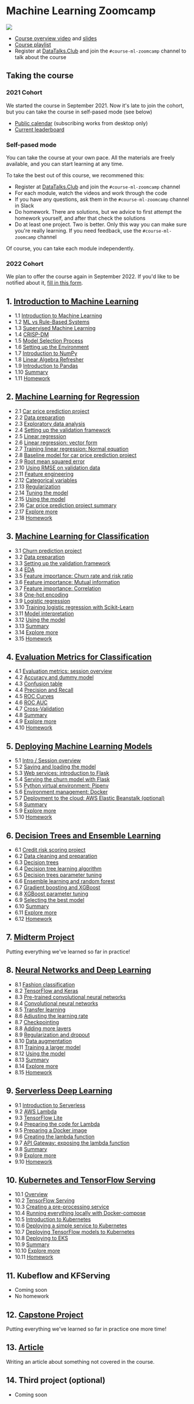 # Machine Learning Zoomcamp

<a href="https://www.youtube.com/playlist?list=PL3MmuxUbc_hIhxl5Ji8t4O6lPAOpHaCLR"><img src="../images/zoomcamp.jpg" /></a>

* [Course overview video](https://www.youtube.com/watch?v=rowoDjPc8HU) and [slides](https://www.slideshare.net/AlexeyGrigorev/ml-zoomcamp-course-overview-and-logistics)
* [Course playlist](https://www.youtube.com/playlist?list=PL3MmuxUbc_hIhxl5Ji8t4O6lPAOpHaCLR)
* Register at [DataTalks.Club](https://DataTalks.Club) and join the `#course-ml-zoomcamp` channel to talk about the course 


## Taking the course
### 2021 Cohort

We started the course in September 2021. Now it's late to join the cohort, but you can take the course in self-pased mode (see below)

* [Public calendar](https://calendar.google.com/calendar/?cid=cGtjZ2tkbGc1OG9yb2lxa2Vwc2g4YXMzMmNAZ3JvdXAuY2FsZW5kYXIuZ29vZ2xlLmNvbQ) (subscribing works from desktop only)
* [Current leaderboard](https://docs.google.com/spreadsheets/d/e/2PACX-1vQHj_Y138-aWhkPvwZFPIDl8aoJmtNjaUQ7ZaL-3BFhiuqQZgUpHY3yjbsvF_nsyF0WftTorji4ovCb/pubhtml#)


### Self-pased mode

You can take the course at your own pace. All the materials are freely available, and you can start learning at any time.

To take the best out of this course, we recommened this:

* Register at [DataTalks.Club](https://DataTalks.Club) and join the `#course-ml-zoomcamp` channel 
* For each module, watch the videos and work through the code
* If you have any questions, ask them in the `#course-ml-zoomcamp` channel in Slack
* Do homework. There are solutions, but we advice to first attempt the homework yourself, and after that check the solutions
* Do at least one project. Two is better. Only this way you can make sure you're really learning. If you need feedback, use the `#course-ml-zoomcamp` channel

Of course, you can take each module independently.


### 2022 Cohort

We plan to offer the course again in September 2022. If you'd like to be notified about it, [fill in this form](https://airtable.com/shr6Gz46UZCgJ9l6w).



## 1. [Introduction to Machine Learning](01-intro/)

- 1.1 [Introduction to Machine Learning](01-intro/01-what-is-ml.md)
- 1.2 [ML vs Rule-Based Systems](01-intro/02-ml-vs-rules.md)
- 1.3 [Supervised Machine Learning](01-intro/03-supervised-ml.md)
- 1.4 [CRISP-DM](01-intro/04-crisp-dm.md)
- 1.5 [Model Selection Process](01-intro/05-model-selection.md)
- 1.6 [Setting up the Environment](01-intro/06-environment.md)
- 1.7 [Introduction to NumPy](01-intro/07-numpy.md)
- 1.8 [Linear Algebra Refresher](01-intro/08-linear-algebra.md)
- 1.9 [Introduction to Pandas](01-intro/09-pandas.md)
- 1.10 [Summary](01-intro/10-summary.md)
- 1.11 [Homework](01-intro/homework.md)

## 2. [Machine Learning for Regression](02-regression/)

- 2.1 [Car price prediction project](02-regression/01-car-price-intro.md)
- 2.2 [Data preparation](02-regression/02-data-preparation.md)
- 2.3 [Exploratory data analysis](02-regression/03-eda.md)
- 2.4 [Setting up the validation framework](02-regression/04-validation-framework.md)
- 2.5 [Linear regression](02-regression/05-linear-regression-simple.md)
- 2.6 [Linear regression: vector form](02-regression/06-linear-regression-vector.md)
- 2.7 [Training linear regression: Normal equation](02-regression/07-linear-regression-training.md)
- 2.8 [Baseline model for car price prediction project](02-regression/08-baseline-model.md)
- 2.9 [Root mean squared error](02-regression/09-rmse.md)
- 2.10 [Using RMSE on validation data](02-regression/10-car-price-validation.md)
- 2.11 [Feature engineering](02-regression/11-feature-engineering.md)
- 2.12 [Categorical variables](02-regression/12-categorical-variables.md)
- 2.13 [Regularization](02-regression/13-regularization.md)
- 2.14 [Tuning the model](02-regression/14-tuning-model.md)
- 2.15 [Using the model](02-regression/15-using-model.md)
- 2.16 [Car price prediction project summary](02-regression/16-summary.md)
- 2.17 [Explore more](02-regression/17-explore-more.md)
- 2.18 [Homework](02-regression/homework.md)


## 3. [Machine Learning for Classification](03-classification/)

- 3.1 [Churn prediction project](03-classification/01-churn-project.md)
- 3.2 [Data preparation](03-classification/02-data-preparation.md)
- 3.3 [Setting up the validation framework](03-classification/03-validation.md)
- 3.4 [EDA](03-classification/04-eda.md)
- 3.5 [Feature importance: Churn rate and risk ratio](03-classification/05-risk.md)
- 3.6 [Feature importance: Mutual information](03-classification/06-mutual-info.md)
- 3.7 [Feature importance: Correlation](03-classification/07-correlation.md)
- 3.8 [One-hot encoding](03-classification/08-ohe.md)
- 3.9 [Logistic regression](03-classification/09-logistic-regression.md)
- 3.10 [Training logistic regression with Scikit-Learn](03-classification/10-training-log-reg.md)
- 3.11 [Model interpretation](03-classification/11-log-reg-interpretation.md)
- 3.12 [Using the model](03-classification/12-using-log-reg.md)
- 3.13 [Summary](03-classification/13-summary.md)
- 3.14 [Explore more](03-classification/14-explore-more.md)
- 3.15 [Homework](03-classification/homework.md)


## 4. [Evaluation Metrics for Classification](04-evaluation/)

- 4.1 [Evaluation metrics: session overview](04-evaluation/01-overview.md)
- 4.2 [Accuracy and dummy model](04-evaluation/02-accuracy.md)
- 4.3 [Confusion table](04-evaluation/03-confusion-table.md)
- 4.4 [Precision and Recall](04-evaluation/04-precision-recall.md)
- 4.5 [ROC Curves](04-evaluation/05-roc.md)
- 4.6 [ROC AUC](04-evaluation/06-auc.md)
- 4.7 [Cross-Validation](04-evaluation/07-cross-validation.md)
- 4.8 [Summary](04-evaluation/08-summary.md)
- 4.9 [Explore more](04-evaluation/09-explore-more.md)
- 4.10 [Homework](04-evaluation/homework.md)


## 5. [Deploying Machine Learning Models](05-deployment/)

- 5.1 [Intro / Session overview](05-deployment/01-intro.md)
- 5.2 [Saving and loading the model](05-deployment/02-pickle.md)
- 5.3 [Web services: introduction to Flask](05-deployment/03-flask-intro.md)
- 5.4 [Serving the churn model with Flask](05-deployment/04-flask-deployment.md)
- 5.5 [Python virtual environment: Pipenv](05-deployment/05-pipenv.md)
- 5.6 [Environment management: Docker](05-deployment/06-docker.md)
- 5.7 [Deployment to the cloud: AWS Elastic Beanstalk (optional)](05-deployment/07-aws-eb.md)
- 5.8 [Summary](05-deployment/08-summary.md)
- 5.9 [Explore more](05-deployment/09-explore-more.md)
- 5.10 [Homework](05-deployment/homework.md)


## 6. [Decision Trees and Ensemble Learning](06-trees/)

- 6.1 [Credit risk scoring project](06-trees/01-credit-risk.md)
- 6.2 [Data cleaning and preparation](06-trees/02-data-prep.md)
- 6.3 [Decision trees](06-trees/03-decision-trees.md)
- 6.4 [Decision tree learning algorithm](06-trees/04-decision-tree-learning.md)
- 6.5 [Decision trees parameter tuning](06-trees/05-decision-tree-tuning.md)
- 6.6 [Ensemble learning and random forest](06-trees/06-random-forest.md)
- 6.7 [Gradient boosting and XGBoost](06-trees/07-boosting.md)
- 6.8 [XGBoost parameter tuning](06-trees/08-xgb-tuning.md)
- 6.9 [Selecting the best model](06-trees/09-final-model.md)
- 6.10 [Summary](06-trees/10-summary.md)
- 6.11 [Explore more](06-trees/11-explore-more.md)
- 6.12 [Homework](06-trees/homework.md)


## 7. [Midterm Project](07-midterm-project/)

Putting everything we've learned so far in practice!


## 8. [Neural Networks and Deep Learning](08-deep-learning/)

- 8.1 [Fashion classification](08-deep-learning/01-fashion-classification.md)
- 8.2 [TensorFlow and Keras](08-deep-learning/02-tensorflow-keras.md)
- 8.3 [Pre-trained convolutional neural networks](08-deep-learning/03-pretrained-models.md)
- 8.4 [Convolutional neural networks](08-deep-learning/04-conv-neural-nets.md)
- 8.5 [Transfer learning](08-deep-learning/05-transfer-learning.md)
- 8.6 [Adjusting the learning rate](08-deep-learning/06-learning-rate.md)
- 8.7 [Checkpointing](08-deep-learning/07-checkpointing.md)
- 8.8 [Adding more layers](08-deep-learning/08-more-layers.md)
- 8.9 [Regularization and dropout](08-deep-learning/09-dropout.md)
- 8.10 [Data augmentation](08-deep-learning/10-augmentation.md)
- 8.11 [Training a larger model](08-deep-learning/11-large-model.md)
- 8.12 [Using the model](08-deep-learning/12-using-model.md)
- 8.13 [Summary](08-deep-learning/13-summary.md)
- 8.14 [Explore more](08-deep-learning/14-explore-more.md)
- 8.15 [Homework](08-deep-learning/homework.md)


## 9. [Serverless Deep Learning](09-serverless/)

- 9.1 [Introduction to Serverless](09-serverless/01-intro.md)
- 9.2 [AWS Lambda](09-serverless/02-aws-lambda.md)
- 9.3 [TensorFlow Lite](09-serverless/03-tensorflow-lite.md)
- 9.4 [Preparing the code for Lambda](09-serverless/04-preparing-code.md)
- 9.5 [Preparing a Docker image](09-serverless/05-docker-image.md)
- 9.6 [Creating the lambda function](09-serverless/06-creating-lambda.md)
- 9.7 [API Gateway: exposing the lambda function](09-serverless/07-api-gateway.md)
- 9.8 [Summary](09-serverless/08-summary.md)
- 9.9 [Explore more](09-serverless/09-explore-more.md)
- 9.10 [Homework](09-serverless/homework.md)


## 10. [Kubernetes and TensorFlow Serving](10-kubernetes/)

- 10.1 [Overview](10-kubernetes/01-overview.md)
- 10.2 [TensorFlow Serving](10-kubernetes/02-tensorflow-serving.md)
- 10.3 [Creating a pre-processing service](10-kubernetes/03-preprocessing.md)
- 10.4 [Running everything locally with Docker-compose](10-kubernetes/04-docker-compose.md)
- 10.5 [Introduction to Kubernetes](10-kubernetes/05-kubernetes-intro.md)
- 10.6 [Deploying a simple service to Kubernetes](10-kubernetes/06-kubernetes-simple-service.md)
- 10.7 [Deploying TensorFlow models to Kubernetes](10-kubernetes/07-kubernetes-tf-serving.md)
- 10.8 [Deploying to EKS](10-kubernetes/08-eks.md)
- 10.9 [Summary](10-kubernetes/09-summary.md)
- 10.10 [Explore more](10-kubernetes/10-explore-more.md)
- 10.11 [Homework](10-kubernetes/homework.md)


## 11. Kubeflow and KFServing

- Coming soon
- No homework


## 12. [Capstone Project](12-capstone/)

Putting everything we've learned so far in practice one more time!

## 13. [Article](13-article/)

Writing an article about something not covered in the course.

## 14. Third project (optional)

- Coming soon
